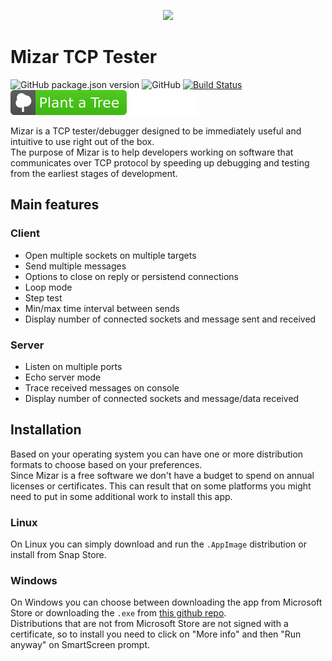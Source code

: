 <!-- markdownlint-disable -->
<p align="center">
    <img src="https://raw.githubusercontent.com/Fabio286/mizar/master/assets/linux/256x256.png">
</p>
<!-- markdownlint-restore -->

# Mizar TCP Tester

![GitHub package.json version](https://img.shields.io/github/package-json/v/fabio286/mizar) ![GitHub](https://img.shields.io/github/license/fabio286/mizar) [![Build Status](https://img.shields.io/endpoint.svg?url=https%3A%2F%2Factions-badge.atrox.dev%2Ffabio286%2Fmizar%2Fbadge&style=flat)](https://actions-badge.atrox.dev/fabio286/mizar/goto) <!--[![mizar](https://snapcraft.io/mizar/badge.svg)](https://snapcraft.io/mizar) [![mizar](https://snapcraft.io/mizar/trending.svg?name=0)](https://snapcraft.io/mizar)--> [![Plant a Tree](https://raw.githubusercontent.com/Fabio286/treedom-badge/master/svg/plant-a-tree.svg)](https://www.treedom.net/en/user/fabio-di-stasio/event/antares-for-the-planet)

Mizar is a TCP tester/debugger designed to be immediately useful and intuitive to use right out of the box.  
The purpose of Mizar is to help developers working on software that communicates over TCP protocol by speeding up debugging and testing from the earliest stages of development.

## Main features

### Client

- Open multiple sockets on multiple targets
- Send multiple messages
- Options to close on reply or persistend connections
- Loop mode
- Step test
- Min/max time interval between sends
- Display number of connected sockets and message sent and received

### Server

- Listen on multiple ports
- Echo server mode
- Trace received messages on console
- Display number of connected sockets and message/data received

## Installation

Based on your operating system you can have one or more distribution formats to choose based on your preferences.  
Since Mizar is a free software we don't have a budget to spend on annual licenses or certificates. This can result that on some platforms you might need to put in some additional work to install this app.

### Linux

On Linux you can simply download and run the `.AppImage` distribution or install from Snap Store.

### Windows

On Windows you can choose between downloading the app from Microsoft Store or downloading the `.exe` from [this github repo](https://github.com/Fabio286/mizar/releases/latest).  
Distributions that are not from Microsoft Store are not signed with a certificate, so to install you need to click on "More info" and then "Run anyway" on SmartScreen prompt.
